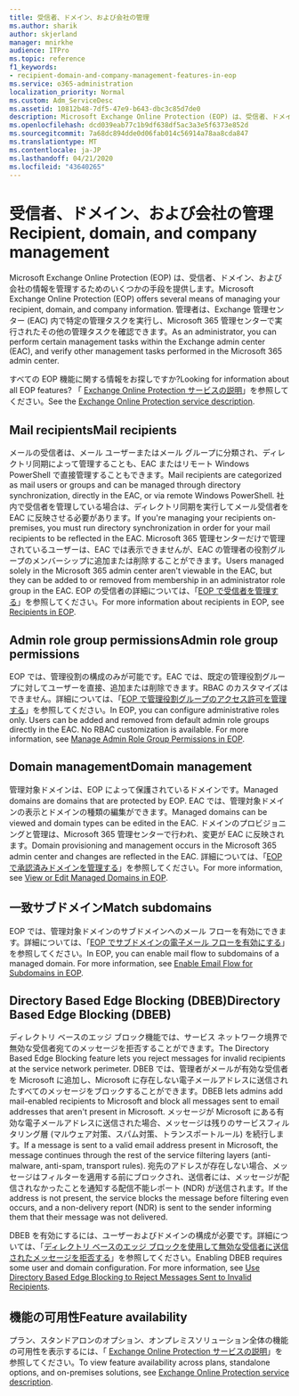 ```yaml
---
title: 受信者、ドメイン、および会社の管理
ms.author: sharik
author: skjerland
manager: mnirkhe
audience: ITPro
ms.topic: reference
f1_keywords:
- recipient-domain-and-company-management-features-in-eop
ms.service: o365-administration
localization_priority: Normal
ms.custom: Adm_ServiceDesc
ms.assetid: 10812b48-7df5-47e9-b643-dbc3c85d7de0
description: Microsoft Exchange Online Protection (EOP) は、受信者、ドメイン、および会社の情報を管理するためのいくつかの手段を提供します。 管理者は、Exchange 管理センター (EAC) 内で特定の管理タスクを実行し、Microsoft 365 管理センターで実行されたその他の管理タスクを確認できます。
ms.openlocfilehash: dcd039eab77c1b9df638df5ac3a3e5f6373e852d
ms.sourcegitcommit: 7a68dc894dde0d06fab014c56914a78aa8cda847
ms.translationtype: MT
ms.contentlocale: ja-JP
ms.lasthandoff: 04/21/2020
ms.locfileid: "43640265"
---
```

# <a name="recipient-domain-and-company-management"></a><span data-ttu-id="22ead-104">受信者、ドメイン、および会社の管理</span><span class="sxs-lookup"><span data-stu-id="22ead-104">Recipient, domain, and company management</span></span>

<span data-ttu-id="22ead-105">Microsoft Exchange Online Protection (EOP) は、受信者、ドメイン、および会社の情報を管理するためのいくつかの手段を提供します。</span><span class="sxs-lookup"><span data-stu-id="22ead-105">Microsoft Exchange Online Protection (EOP) offers several means of managing your recipient, domain, and company information.</span></span> <span data-ttu-id="22ead-106">管理者は、Exchange 管理センター (EAC) 内で特定の管理タスクを実行し、Microsoft 365 管理センターで実行されたその他の管理タスクを確認できます。</span><span class="sxs-lookup"><span data-stu-id="22ead-106">As an administrator, you can perform certain management tasks within the Exchange admin center (EAC), and verify other management tasks performed in the Microsoft 365 admin center.</span></span>
  
<span data-ttu-id="22ead-107">すべての EOP 機能に関する情報をお探しですか?</span><span class="sxs-lookup"><span data-stu-id="22ead-107">Looking for information about all EOP features?</span></span> <span data-ttu-id="22ead-108">「 [Exchange Online Protection サービスの説明](exchange-online-protection-service-description.md)」を参照してください。</span><span class="sxs-lookup"><span data-stu-id="22ead-108">See the [Exchange Online Protection service description](exchange-online-protection-service-description.md).</span></span>
  
## <a name="mail-recipients"></a><span data-ttu-id="22ead-109">Mail recipients</span><span class="sxs-lookup"><span data-stu-id="22ead-109">Mail recipients</span></span>

<span data-ttu-id="22ead-110">メールの受信者は、メール ユーザーまたはメール グループに分類され、ディレクトリ同期によって管理することも、EAC またはリモート Windows PowerShell で直接管理することもできます。</span><span class="sxs-lookup"><span data-stu-id="22ead-110">Mail recipients are categorized as mail users or groups and can be managed through directory synchronization, directly in the EAC, or via remote Windows PowerShell.</span></span> <span data-ttu-id="22ead-111">社内で受信者を管理している場合は、ディレクトリ同期を実行してメール受信者を EAC に反映させる必要があります。</span><span class="sxs-lookup"><span data-stu-id="22ead-111">If you're managing your recipients on-premises, you must run directory synchronization in order for your mail recipients to be reflected in the EAC.</span></span> <span data-ttu-id="22ead-112">Microsoft 365 管理センターだけで管理されているユーザーは、EAC では表示できませんが、EAC の管理者の役割グループのメンバーシップに追加または削除することができます。</span><span class="sxs-lookup"><span data-stu-id="22ead-112">Users managed solely in the Microsoft 365 admin center aren't viewable in the EAC, but they can be added to or removed from membership in an administrator role group in the EAC.</span></span> <span data-ttu-id="22ead-113">EOP の受信者の詳細については、「[EOP で受信者を管理する](https://go.microsoft.com/fwlink/p/?LinkId=280011)」を参照してください。</span><span class="sxs-lookup"><span data-stu-id="22ead-113">For more information about recipients in EOP, see [Recipients in EOP](https://go.microsoft.com/fwlink/p/?LinkId=280011).</span></span>
  
## <a name="admin-role-group-permissions"></a><span data-ttu-id="22ead-114">Admin role group permissions</span><span class="sxs-lookup"><span data-stu-id="22ead-114">Admin role group permissions</span></span>

<span data-ttu-id="22ead-p105">EOP では、管理役割の構成のみが可能です。EAC では、既定の管理役割グループに対してユーザーを直接、追加または削除できます。RBAC のカスタマイズはできません。詳細については、「[EOP で管理役割グループのアクセス許可を管理する](https://go.microsoft.com/fwlink/p/?LinkId=282238)」を参照してください。</span><span class="sxs-lookup"><span data-stu-id="22ead-p105">In EOP, you can configure administrative roles only. Users can be added and removed from default admin role groups directly in the EAC. No RBAC customization is available. For more information, see [Manage Admin Role Group Permissions in EOP](https://go.microsoft.com/fwlink/p/?LinkId=282238).</span></span>
  
## <a name="domain-management"></a><span data-ttu-id="22ead-119">Domain management</span><span class="sxs-lookup"><span data-stu-id="22ead-119">Domain management</span></span>

<span data-ttu-id="22ead-120">管理対象ドメインは、EOP によって保護されているドメインです。</span><span class="sxs-lookup"><span data-stu-id="22ead-120">Managed domains are domains that are protected by EOP.</span></span> <span data-ttu-id="22ead-121">EAC では、管理対象ドメインの表示とドメインの種類の編集ができます。</span><span class="sxs-lookup"><span data-stu-id="22ead-121">Managed domains can be viewed and domain types can be edited in the EAC.</span></span> <span data-ttu-id="22ead-122">ドメインのプロビジョニングと管理は、Microsoft 365 管理センターで行われ、変更が EAC に反映されます。</span><span class="sxs-lookup"><span data-stu-id="22ead-122">Domain provisioning and management occurs in the Microsoft 365 admin center and changes are reflected in the EAC.</span></span> <span data-ttu-id="22ead-123">詳細については、「[EOP で承認済みドメインを管理する](https://go.microsoft.com/fwlink/p/?LinkId=282239)」を参照してください。</span><span class="sxs-lookup"><span data-stu-id="22ead-123">For more information, see [View or Edit Managed Domains in EOP](https://go.microsoft.com/fwlink/p/?LinkId=282239).</span></span>
  
## <a name="match-subdomains"></a><span data-ttu-id="22ead-124">一致サブドメイン</span><span class="sxs-lookup"><span data-stu-id="22ead-124">Match subdomains</span></span>

<span data-ttu-id="22ead-p107">EOP では、管理対象ドメインのサブドメインへのメール フローを有効にできます。詳細については、「[EOP でサブドメインの電子メール フローを有効にする](https://go.microsoft.com/fwlink/p/?LinkId=397213)」を参照してください。</span><span class="sxs-lookup"><span data-stu-id="22ead-p107">In EOP, you can enable mail flow to subdomains of a managed domain. For more information, see [Enable Email Flow for Subdomains in EOP](https://go.microsoft.com/fwlink/p/?LinkId=397213).</span></span> 
  
## <a name="directory-based-edge-blocking-dbeb"></a><span data-ttu-id="22ead-127">Directory Based Edge Blocking (DBEB)</span><span class="sxs-lookup"><span data-stu-id="22ead-127">Directory Based Edge Blocking (DBEB)</span></span>

<span data-ttu-id="22ead-128">ディレクトリ ベースのエッジ ブロック機能では、サービス ネットワーク境界で無効な受信者宛てのメッセージを拒否することができます。</span><span class="sxs-lookup"><span data-stu-id="22ead-128">The Directory Based Edge Blocking feature lets you reject messages for invalid recipients at the service network perimeter.</span></span> <span data-ttu-id="22ead-129">DBEB では、管理者がメールが有効な受信者を Microsoft に追加し、Microsoft に存在しない電子メールアドレスに送信されたすべてのメッセージをブロックすることができます。</span><span class="sxs-lookup"><span data-stu-id="22ead-129">DBEB lets admins add mail-enabled recipients to Microsoft and block all messages sent to email addresses that aren't present in Microsoft.</span></span> <span data-ttu-id="22ead-130">メッセージが Microsoft にある有効な電子メールアドレスに送信された場合、メッセージは残りのサービスフィルタリング層 (マルウェア対策、スパム対策、トランスポートルール) を続行します。</span><span class="sxs-lookup"><span data-stu-id="22ead-130">If a message is sent to a valid email address present in Microsoft, the message continues through the rest of the service filtering layers (anti-malware, anti-spam, transport rules).</span></span> <span data-ttu-id="22ead-131">宛先のアドレスが存在しない場合、メッセージはフィルターを適用する前にブロックされ、送信者には、メッセージが配信されなかったことを通知する配信不能レポート (NDR) が送信されます。</span><span class="sxs-lookup"><span data-stu-id="22ead-131">If the address is not present, the service blocks the message before filtering even occurs, and a non-delivery report (NDR) is sent to the sender informing them that their message was not delivered.</span></span> 
  
<span data-ttu-id="22ead-p109">DBEB を有効にするには、ユーザーおよびドメインの構成が必要です。詳細については、「[ディレクトリ ベースのエッジ ブロックを使用して無効な受信者に送信されたメッセージを拒否する](https://go.microsoft.com/fwlink/p/?LinkId=390676)」を参照してください。</span><span class="sxs-lookup"><span data-stu-id="22ead-p109">Enabling DBEB requires some user and domain configuration. For more information, see [Use Directory Based Edge Blocking to Reject Messages Sent to Invalid Recipients](https://go.microsoft.com/fwlink/p/?LinkId=390676).</span></span>
  
## <a name="feature-availability"></a><span data-ttu-id="22ead-134">機能の可用性</span><span class="sxs-lookup"><span data-stu-id="22ead-134">Feature availability</span></span>

<span data-ttu-id="22ead-135">プラン、スタンドアロンのオプション、オンプレミスソリューション全体の機能の可用性を表示するには、「 [Exchange Online Protection サービスの説明](exchange-online-protection-service-description.md)」を参照してください。</span><span class="sxs-lookup"><span data-stu-id="22ead-135">To view feature availability across plans, standalone options, and on-premises solutions, see [Exchange Online Protection service description](exchange-online-protection-service-description.md).</span></span>
